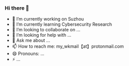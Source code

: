 ### Hi there 👋

<!--
**T3st0r-Git/T3st0r-Git** is a ✨ _special_ ✨ repository because its `README.md` (this file) appears on your GitHub profile.

Here are some ideas to get you started:
-->

- 🔭 I’m currently working on Suzhou
- 🌱 I’m currently learning Cybersecurity Research
- 👯 I’m looking to collaborate on ...
- 🤔 I’m looking for help with ...
- 💬 Ask me about ...
- 📫 How to reach me: my_wkmail【at】protonmail.com
- 😄 Pronouns: ...
- ⚡ ...

